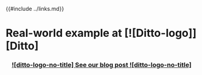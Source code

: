 {{#include ../links.md}}

# Real-world example at [![Ditto-logo]][Ditto]

<span style="text-align: center">

### [![ditto-logo-no-title] **See our  blog post** ![ditto-logo-no-title]](https://www.ditto.live/blog/introducing-safer-ffi)

</span>
